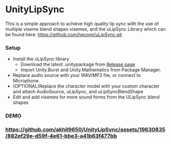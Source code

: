 # UnityLipSync


This is a simple approach to achieve high quality lip sync with the use of multiple viseme blend shapes visemes, and the uLipSync Library which can be found here: https://github.com/hecomi/uLipSync.git


<h3>Setup</h3>
  
<ul>
       
   
  <li>Install the uLipSync library
    <ul>
      <li>Download the latest .unitypackage from <a href="https://github.com/hecomi/uLipSync/releases">Release page</a></li>
        <li>Import Unity.Burst and Unity.Mathematics from Package Manager. </li>
    </ul>
    </li>
  
   <li>Replace audio source with your WAV/MP3 file, or connect to Microphone. </li>
    <li>(OPTIONAL)Replace the character model with your custom character and attach AudioSource, uLipSync, and uLipSyncBlendShape </li>
    <li>Edit and add visemes for more sound forms from the ULipSync blend shapes</li>
  
  </ul>
  
<h3>DEMO<h3>

  


https://github.com/akhil9650/UnityLipSync/assets/19630835/882ef29e-d59f-4e61-bbe3-a41b63f477bb


